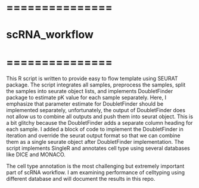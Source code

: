 # ===============
# scRNA_workflow
# ===============
This R script is written to provide easy to flow template using SEURAT package.
The script integrates all samples, preprocess the samples, split the samples
into seurate object lists, and implements DoubletFinder package to estimate pK
value for each sample separately. Here, I emphasize that parameter estimate
for DoubletFinder should be implemented separately, unfortunately, the output
of DoubletFinder does not allow us to combine all outputs and push them into
seurat object. This is a bit glitchy because the DoubletFinder adds a separate
column heading for each sample. I added a block of code to implement the 
DoubletFinder in iteration and override the seurat output format so that we can
combine them as a single seurate object after DoubletFinder implementation. 
The script implements SingleR and annotates cell type using several databases
like DICE and MONACO. 

The cell type annotation is the most challenging but extremely important part of
scRNA workflow. I am examining performance of celltyping using different database
and will document the results in this repo. 



